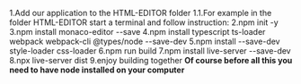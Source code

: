 1.Add our application to the HTML-EDITOR folder
1.1.For example in the folder HTML-EDITOR start a terminal  and follow instruction:
2.npm init -y
3.npm install monaco-editor --save
4.npm install typescript ts-loader webpack webpack-cli @types/node --save-dev
5.npm install --save-dev style-loader css-loader
6.npm run build
7.npm install live-server --save-dev
8.npx live-server dist
9.enjoy building together
**Of course before all this you need to have node installed on your computer**
